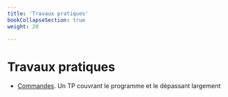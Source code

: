 ```yaml
---
title: 'Travaux pratiques'
bookCollapseSection: true
weight: 20

---
```


# Travaux pratiques

* [Commandes](commandes). Un TP couvrant le programme et le dépassant largement
